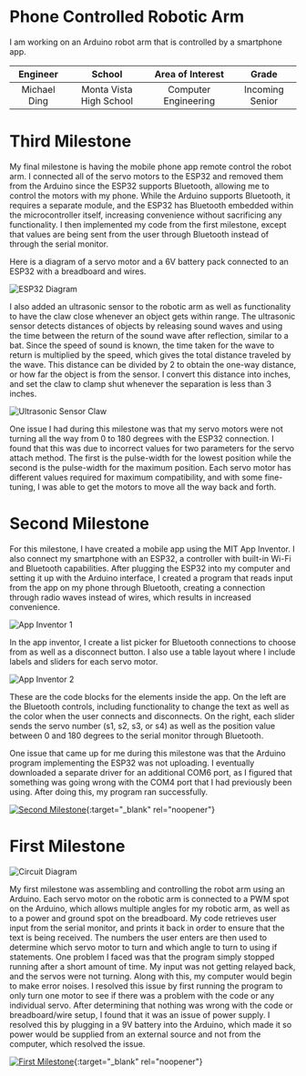 ﻿# Phone Controlled Robotic Arm
I am working on an Arduino robot arm that is controlled by a smartphone app.

| **Engineer** | **School** | **Area of Interest** | **Grade** |
|:--:|:--:|:--:|:--:|
| Michael Ding | Monta Vista High School | Computer Engineering | Incoming Senior

# Third Milestone

My final milestone is having the mobile phone app remote control the robot arm. I connected all of the servo motors to the ESP32 and removed them from the Arduino since the ESP32 supports Bluetooth, allowing me to control the motors with my phone. While the Arduino supports Bluetooth, it requires a separate module, and the ESP32 has Bluetooth embedded within the microcontroller itself, increasing convenience without sacrificing any functionality. I then implemented my code from the first milestone, except that values are being sent from the user through Bluetooth instead of through the serial monitor.

Here is a diagram of a servo motor and a 6V battery pack connected to an ESP32 with a breadboard and wires.

![ESP32 Diagram](https://raw.githubusercontent.com/michaelding123/MichaelDing_BSE_Portfolio/gh-pages/espdiagram.png)

I also added an ultrasonic sensor to the robotic arm as well as functionality to have the claw close whenever an object gets within range. The ultrasonic sensor detects distances of objects by releasing sound waves and using the time between the return of the sound wave after reflection, similar to a bat. Since the speed of sound is known, the time taken for the wave to return is multiplied by the speed, which gives the total distance traveled by the wave. This distance can be divided by 2 to obtain the one-way distance, or how far the object is from the sensor. I convert this distance into inches, and set the claw to clamp shut whenever the separation is less than 3 inches.

![Ultrasonic Sensor Claw](https://media.giphy.com/media/c3wV4PmqA3ldYNA4Hg/giphy.gif)

One issue I had during this milestone was that my servo motors were not turning all the way from 0 to 180 degrees with the ESP32 connection. I found that this was due to incorrect values for two parameters for the servo attach method. The first is the pulse-width for the lowest position while the second is the pulse-width for the maximum position. Each servo motor has different values required for maximum compatibility, and with some fine-tuning, I was able to get the motors to move all the way back and forth.

# Second Milestone

For this milestone, I have created a mobile app using the MIT App Inventor. I also connect my smartphone with an ESP32, a controller with built-in Wi-Fi and Bluetooth capabilities. After plugging the ESP32 into my computer and setting it up with the Arduino interface, I created a program that reads input from the app on my phone through Bluetooth, creating a connection through radio waves instead of wires, which results in increased convenience.

![App Inventor 1](https://raw.githubusercontent.com/michaelding123/MichaelDing_BSE_Portfolio/gh-pages/inventor.png)

In the app inventor, I create a list picker for Bluetooth connections to choose from as well as a disconnect button. I also use a table layout where I include labels and sliders for each servo motor.

![App Inventor 2](https://raw.githubusercontent.com/michaelding123/MichaelDing_BSE_Portfolio/gh-pages/inventor2.png)

These are the code blocks for the elements inside the app. On the left are the Bluetooth controls, including functionality to change the text as well as the color when the user connects and disconnects. On the right, each slider sends the servo number (s1, s2, s3, or s4) as well as the position value between 0 and 180 degrees to the serial monitor through Bluetooth.

One issue that came up for me during this milestone was that the Arduino program implementing the ESP32 was not uploading. I eventually downloaded a separate driver for an additional COM6 port, as I figured that something was going wrong with the COM4 port that I had previously been using. After doing this, my program ran successfully.

[![Second Milestone](https://res.cloudinary.com/marcomontalbano/image/upload/v1624562567/video_to_markdown/images/youtube--yFn0BqtVl9k-c05b58ac6eb4c4700831b2b3070cd403.jpg)](https://youtu.be/yFn0BqtVl9k "Second Milestone"){:target="_blank" rel="noopener"}

# First Milestone

![Circuit Diagram](https://raw.githubusercontent.com/michaelding123/MichaelDing_BSE_Portfolio/gh-pages/Start%20Simulating.png)

My first milestone was assembling and controlling the robot arm using an Arduino. Each servo motor on the robotic arm is connected to a PWM spot on the Arduino, which allows multiple angles for my robotic arm, as well as to a power and ground spot on the breadboard. My code retrieves user input from the serial monitor, and prints it back in order to ensure that the text is being received. The numbers the user enters are then used to determine which servo motor to turn and which angle to turn to using if statements. One problem I faced was that the program simply stopped running after a short amount of time. My input was not getting relayed back, and the servos were not turning. Along with this, my computer would begin to make error noises. I resolved this issue by first running the program to only turn one motor to see if there was a problem with the code or any individual servo. After determining that nothing was wrong with the code or breadboard/wire setup, I found that it was an issue of power supply. I resolved this by plugging in a 9V battery into the Arduino, which made it so power would be supplied from an external source and not from the computer, which resolved the issue.

[![First Milestone](https://res.cloudinary.com/marcomontalbano/image/upload/v1624304570/video_to_markdown/images/youtube--3LwGtUkshe4-c05b58ac6eb4c4700831b2b3070cd403.jpg)](https://www.youtube.com/watch?v=3LwGtUkshe4 "First Milestone"){:target="_blank" rel="noopener"}
